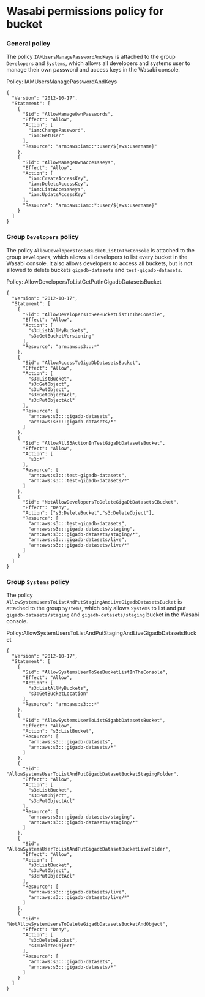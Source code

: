 # Wasabi permissions policy for bucket


### General policy
The policy `IAMUsersManagePasswordAndKeys` is attached to the group `Developers` and `Systems`, which allows all developers and systems user to manage their own password and access keys in the Wasabi console.

Policy: IAMUsersManagePasswordAndKeys
```
{
  "Version": "2012-10-17",
  "Statement": [
    {
      "Sid": "AllowManageOwnPasswords",
      "Effect": "Allow",
      "Action": [
        "iam:ChangePassword",
        "iam:GetUser"
      ],
      "Resource": "arn:aws:iam::*:user/${aws:username}"
    },
    {
      "Sid": "AllowManageOwnAccessKeys",
      "Effect": "Allow",
      "Action": [
        "iam:CreateAccessKey",
        "iam:DeleteAccessKey",
        "iam:ListAccessKeys",
        "iam:UpdateAccessKey"
      ],
      "Resource": "arn:aws:iam::*:user/${aws:username}"
    }
  ]
}
```

### Group `Developers` policy

The policy `AllowDevelopersToSeeBucketListInTheConsole` is attached to the group `Developers`, which allows all developers to list every bucket in the Wasabi console.
It also allows developers to access all buckets, but is not allowed to delete buckets `gigadb-datasets` and `test-gigadb-datasets`.


Policy: AllowDevelopersToListGetPutInGigadbDatasetsBucket
```
{
  "Version": "2012-10-17",
  "Statement": [
    {
      "Sid": "AllowDevelopersToSeeBucketListInTheConsole",
      "Effect": "Allow",
      "Action": [
        "s3:ListAllMyBuckets",
        "s3:GetBucketVersioning"
      ],
      "Resource": "arn:aws:s3:::*"
    },
    {
      "Sid": "AllowAccessToGigaDbDatasetsBucket",
      "Effect": "Allow",
      "Action": [
        "s3:ListBucket",
        "s3:GetObject",
        "s3:PutObject",
        "s3:GetObjectAcl",
        "s3:PutObjectAcl"
      ],
      "Resource": [
        "arn:aws:s3:::gigadb-datasets",
        "arn:aws:s3:::gigadb-datasets/*"
      ]
    },
	{
	  "Sid": "AllowAllS3ActionInTestGigaDbDatasetsBucket",
      "Effect": "Allow",
      "Action": [
        "s3:*"
      ],
      "Resource": [
        "arn:aws:s3:::test-gigadb-datasets",
        "arn:aws:s3:::test-gigadb-datasets/*"
      ]
	},
    {
      "Sid": "NotAllowDevelopersToDeleteGigaDbDatasetsCBucket",
      "Effect": "Deny",
      "Action": ["s3:DeleteBucket","s3:DeleteObject"],
      "Resource": [
        "arn:aws:s3:::test-gigadb-datasets",
        "arn:aws:s3:::gigadb-datasets/staging",
        "arn:aws:s3:::gigadb-datasets/staging/*",
        "arn:aws:s3:::gigadb-datasets/live",
        "arn:aws:s3:::gigadb-datasets/live/*"
      ]
    }
  ]
}
```

### Group `Systems` policy

The policy `AllowSystemUsersToListAndPutStagingAndLiveGigadbDatasetsBucket` is attached to the group `Systems`, which only allows `Systems` to list and put `gigadb-datasets/staging` and `gigadb-datasets/staging` bucket in the Wasabi console.


Policy:AllowSystemUsersToListAndPutStagingAndLiveGigadbDatasetsBucket
```
{
  "Version": "2012-10-17",
  "Statement": [
    {
      "Sid": "AllowSystemsUserToSeeBucketListInTheConsole",
      "Effect": "Allow",
      "Action": [
        "s3:ListAllMyBuckets",
        "s3:GetBucketLocation"
      ],
      "Resource": "arn:aws:s3:::*"
    },
    {
      "Sid": "AllowSystemsUserToListGigabbDatasetsBucket",
      "Effect": "Allow",
      "Action": "s3:ListBucket",
      "Resource": [
        "arn:aws:s3:::gigadb-datasets",
        "arn:aws:s3:::gigadb-datasets/*"
      ]
    },
    {
      "Sid": "AllowSystemsUserToListAndPutGigadbDatasetBucketStagingFolder",
      "Effect": "Allow",
      "Action": [
        "s3:ListBucket",
        "s3:PutObject",
        "s3:PutObjectAcl"
      ],
      "Resource": [
        "arn:aws:s3:::gigadb-datasets/staging",
        "arn:aws:s3:::gigadb-datasets/staging/*"
      ]
    },
    {
      "Sid": "AllowSystemsUserToListAndPutGigadbDatasetBucketLiveFolder",
      "Effect": "Allow",
      "Action": [
        "s3:ListBucket",
        "s3:PutObject",
        "s3:PutObjectAcl"
      ],
      "Resource": [
        "arn:aws:s3:::gigadb-datasets/live",
        "arn:aws:s3:::gigadb-datasets/live/*"
      ]
    },
    {
      "Sid": "NotAllowSystemUsersToDeleteGigadbDatasetsBucketAndObject",
      "Effect": "Deny",
      "Action": [
        "s3:DeleteBucket",
        "s3:DeleteObject"
      ],
      "Resource": [
        "arn:aws:s3:::gigadb-datasets",
        "arn:aws:s3:::gigadb-datasets/*"
      ]
    }
  ]
}
```